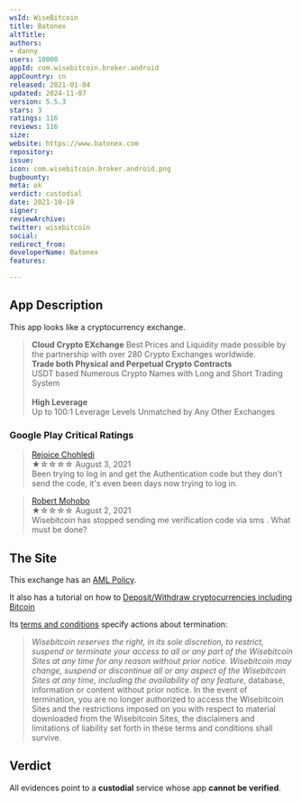 ```yaml
---
wsId: WiseBitcoin
title: Batonex
altTitle: 
authors:
- danny
users: 10000
appId: com.wisebitcoin.broker.android
appCountry: cn
released: 2021-01-04
updated: 2024-11-07
version: 5.5.3
stars: 3
ratings: 116
reviews: 116
size: 
website: https://www.batonex.com
repository: 
issue: 
icon: com.wisebitcoin.broker.android.png
bugbounty: 
meta: ok
verdict: custodial
date: 2021-10-19
signer: 
reviewArchive: 
twitter: wisebitcoin
social: 
redirect_from: 
developerName: Batonex
features: 

---
```


## App Description

This app looks like a cryptocurrency exchange. 

> **Cloud Crypto EXchange**
Best Prices and Liquidity made possible by the partnership with over 280 Crypto Exchanges worldwide.<br>
**Trade both Physical and Perpetual Crypto Contracts**<br>
USDT based Numerous Crypto Names with Long and Short Trading System<br><br>
**High Leverage**<br>
Up to 100:1 Leverage Levels Unmatched by Any Other Exchanges

### Google Play Critical Ratings

> [Rejoice Chohledi](https://play.google.com/store/apps/details?id=com.wisebitcoin.broker.android&reviewId=gp%3AAOqpTOEp2Lh8KZIbnsrDBf-UV3sT1sV58rjfLiWrX42gB1d-gcw2QKuPOYlq8jnKMwfnC4FNSwjb7q0c8aZQiCk)<br>
  ★☆☆☆☆ August 3, 2021 <br>
       Been trying to log in and get the Authentication code but they don't send the code, it's even been days now trying to log in.
       
> [Robert Mohobo](https://play.google.com/store/apps/details?id=com.wisebitcoin.broker.android&reviewId=gp%3AAOqpTOFdky3Qo_P3Bj01yH7L1ZThcV4t8lmv9dqOcbAlpJTR8-mBPSsLT0neq4lJANVwg01ZbSFCd3X6wFwjLSI)<br>
  ★☆☆☆☆ August 2, 2021 <br>
       Wisebitcoin has stopped sending me verification code via sms . What must be done?

## The Site

This exchange has an [AML Policy](https://www.wisebitcoin.com/about/aml-policy). 

It also has a tutorial on how to [Deposit/Withdraw cryptocurrencies including Bitcoin](https://www.wisebitcoin.com/user-guide/deposit-procedure)

Its [terms and conditions](https://www.wisebitcoin.com/about/terms) specify actions about termination:

> _Wisebitcoin reserves the right, in its sole discretion, to restrict, suspend or terminate your access to all or any part of the Wisebitcoin Sites at any time for any reason without prior notice. Wisebitcoin may change, suspend or discontinue all or any aspect of the Wisebitcoin Sites at any time, including the availability of any feature_, database, information or content without prior notice. In the event of termination, you are no longer authorized to access the Wisebitcoin Sites and the restrictions imposed on you with respect to material downloaded from the Wisebitcoin Sites, the disclaimers and limitations of liability set forth in these terms and conditions shall survive. 

## Verdict

All evidences point to a **custodial** service whose app **cannot be verified**.
